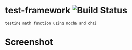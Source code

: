 # test-framework ![Build Status](https://travis-ci.org/radityaarya/ci.svg?branch=master)
```
testing math function using mocha and chai
```

# Screenshot
